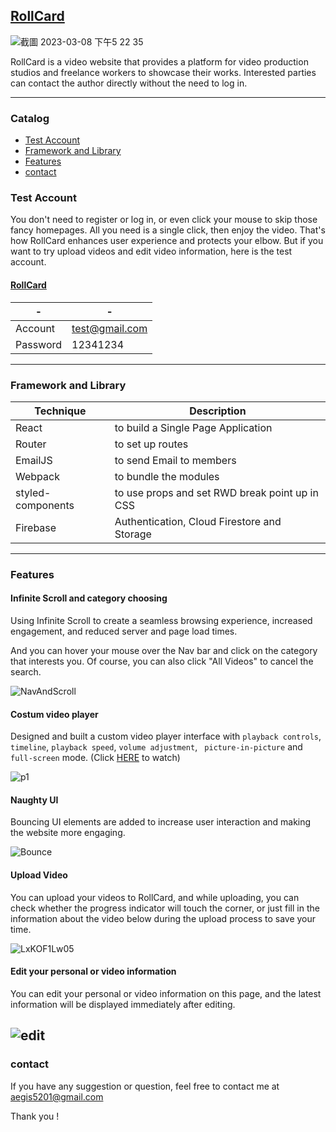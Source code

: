 ## [RollCard](https://rollcard.web.app/)


![截圖 2023-03-08 下午5 22 35](https://user-images.githubusercontent.com/105920543/223678950-63dbae4e-b4f4-4fb4-b147-070a9d8dab0f.png)


RollCard is a video website that provides a platform for video production studios and freelance workers to showcase their works. Interested parties can contact the author directly without the need to log in.

---


### Catalog
  * [Test Account](README.md#test-account)
  * [Framework and Library](README.md#framework-and-library)
  * [Features](README.md#feature)
  * [contact](README.md#contact)


### Test Account

You don't need to register or log in, or even click your mouse to skip those fancy homepages. All you need is a single click, then enjoy the video. That's how RollCard enhances user experience and protects your elbow. But if you want to try upload videos and edit video information, here is the test account.


#### [RollCard](https://rollcard.web.app/)

| - | - |
| ------- | ------- |
| Account | test@gmail.com |
| Password | 12341234 |
---


### Framework and Library

| Technique | Description |
| --------- | ----------  |
| React | to build a Single Page Application |
| Router | to set up routes |
| EmailJS | to send Email to members |
| Webpack |to bundle the modules |
| styled-components | to use props and set RWD break point up in CSS |
| Firebase | Authentication, Cloud Firestore and Storage |
---


### Features

#### Infinite Scroll and category choosing

Using Infinite Scroll to create a seamless browsing experience, increased engagement, and reduced server and page load times.

And you can hover your mouse over the Nav bar and click on the category that interests you. Of course, you can also click "All Videos" to cancel the search.

![NavAndScroll](https://user-images.githubusercontent.com/105920543/223805138-c3032adc-493d-4809-b1d4-e2215121847e.gif)


#### Costum video player

Designed and built a custom video player interface with ```playback controls```, ```timeline```, ```playback speed```, ```volume adjustment```, 
``` picture-in-picture``` and ```full-screen``` mode. (Click [HERE](http://localhost:8080/watch/3554967b-c726-4afa-bdc0-43ed2c82de76) to watch)

![p1](https://user-images.githubusercontent.com/105920543/223779140-1fe2d862-3742-41f8-bb47-e7df30b60e10.png)

#### Naughty UI 

Bouncing UI elements are added to increase user interaction and making the website more engaging.

![Bounce](https://user-images.githubusercontent.com/105920543/223790742-9c888cdb-44d8-46ba-a648-ec6d7e37b4d0.gif)


#### Upload Video

You can upload your videos to RollCard, and while uploading, you can check whether the progress indicator will touch the corner, or just fill in the information about the video below during the upload process to save your time.

![LxKOF1Lw05](https://user-images.githubusercontent.com/105920543/223689486-01ab68fb-55e1-494e-8c1c-d11dd76d675c.gif)

#### Edit your personal or video information

You can edit your personal or video information on this page, and the latest information will be displayed immediately after editing.

![edit](https://user-images.githubusercontent.com/105920543/223794158-16b4da9f-696d-4131-bf7a-964d0a4fb895.gif)
---


### contact

If you have any suggestion or question, feel free to contact me at
[aegis5201@gmail.com](aegis5201@gmail.com)

Thank you !
